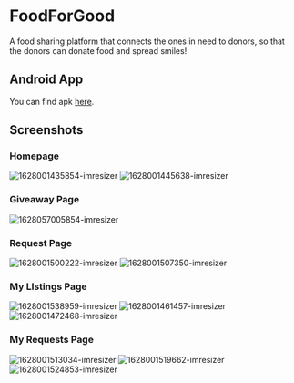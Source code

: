 # FoodForGood

A food sharing platform that connects the ones in need to donors, so that the donors can donate food and spread smiles!


## Android App

You can find apk [here](https://github.com/Food-For-Good/ffg-mobile/releases).

## Screenshots

### Homepage
![1628001435854-imresizer](https://user-images.githubusercontent.com/48350577/128130850-39d6a73b-23c2-4227-ad97-0c2217ec798f.jpg)
![1628001445638-imresizer](https://user-images.githubusercontent.com/48350577/128130853-7b3a5f14-19cc-4cc9-93ca-21857119e6ec.jpg)


### Giveaway Page
![1628057005854-imresizer](https://user-images.githubusercontent.com/48350577/128130889-f5580ec2-caca-493f-93cd-2c8fdce1361c.jpg)

### Request Page
![1628001500222-imresizer](https://user-images.githubusercontent.com/48350577/128130926-a4616120-8bb8-4e70-9fbd-66358fcaca43.jpg)
![1628001507350-imresizer](https://user-images.githubusercontent.com/48350577/128130929-aee31650-1ef5-4ab4-b908-52258e3b3212.jpg)


### My LIstings Page
![1628001538959-imresizer](https://user-images.githubusercontent.com/48350577/128130999-18561639-88c2-4621-a825-2d73aa6a5f07.jpg)
![1628001461457-imresizer](https://user-images.githubusercontent.com/48350577/128131015-cc3c6ed3-943f-4b63-b2b5-05f5f2a6249d.jpg)
![1628001472468-imresizer](https://user-images.githubusercontent.com/48350577/128131028-83452a0d-3779-45bf-bc53-a8d922eff6d6.jpg)

### My Requests Page
![1628001513034-imresizer](https://user-images.githubusercontent.com/48350577/128131078-e2a3774e-a7ae-4ef6-a413-5c4be59a33d8.jpg)
![1628001519662-imresizer](https://user-images.githubusercontent.com/48350577/128131099-52d6659f-0a71-4920-a4a2-8f4d38614ce9.jpg)
![1628001524853-imresizer](https://user-images.githubusercontent.com/48350577/128131118-5b7354fc-9245-4bf9-a9f9-887d9529fda4.jpg)
